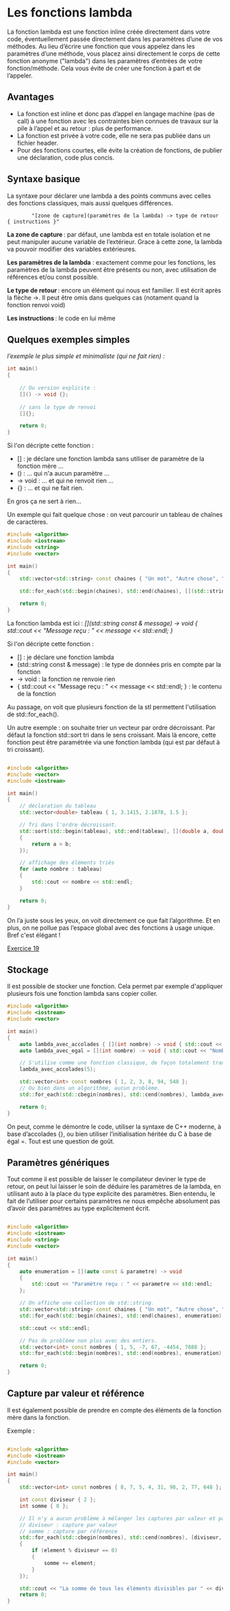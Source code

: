 # Les fonctions lambda

La fonction lambda est une fonction inline créée directement dans votre code, éventuellement passée directement dans les paramètres d’une de vos méthodes. Au lieu d’écrire une fonction que vous appelez dans les paramètres d’une méthode, vous placez ainsi directement le corps de cette fonction anonyme ("lambda") dans les paramètres d’entrées de votre fonction/méthode. Cela vous évite de créer une fonction à part et de l’appeler.

## Avantages 

* La fonction est inline et donc pas d’appel en langage machine (pas de call) à une fonction avec les contraintes bien connues de travaux sur la pile à l’appel et au retour : plus de performance.
* La fonction est privée à votre code, elle ne sera pas publiée dans un fichier header.
* Pour des fonctions courtes, elle évite la création de fonctions, de publier une déclaration, code plus concis.

## Syntaxe basique

La syntaxe pour déclarer une lambda a des points communs avec celles des fonctions classiques, mais aussi quelques différences.

            "[zone de capture](paramètres de la lambda) -> type de retour { instructions }"

**La zone de capture** : par défaut, une lambda est en totale isolation et ne peut manipuler aucune variable de l’extérieur. Grace à cette zone, la lambda va pouvoir modifier des variables extérieures.

**Les paramètres de la lambda** : exactement comme pour les fonctions, les paramètres de la lambda peuvent être présents ou non, avec utilisation de références et/ou const possible.

**Le type de retour** : encore un élément qui nous est familier. Il est écrit après la flèche ->. Il peut être omis dans quelques cas (notament quand la fonction renvoi void)

**Les instructions** : le code en lui même

## Quelques exemples simples

*l’exemple le plus simple et minimaliste (qui ne fait rien) :*

``` c++
int main()
{
    
    // Ou version explicite :
    []() -> void {};
    
    // sans le type de renvoi
    []{};

    return 0;
}
``` 

Si l'on décripte cette fonction :

* [] : je déclare une fonction lambda sans utiliser de paramètre de la fonction mère ...
* () : ... qui n'a aucun paramètre ...
* -> void : ... et qui ne renvoit rien ...
* {} : ... et qui ne fait rien.

En gros ça ne sert à rien...

Un exemple qui fait quelque chose : on veut parcourir un tableau de chaînes de caractères.

``` c++
#include <algorithm>
#include <iostream>
#include <string>
#include <vector>

int main()
{
    std::vector<std::string> const chaines { "Un mot", "Autre chose", "Du blabla", "Du texe", "Des lettres" };

    std::for_each(std::begin(chaines), std::end(chaines), [](std::string const & message) -> void { std::cout << "Message reçu : " << message << std::endl; });

    return 0;
}
``` 

La fonction lambda est ici : *[](std::string const & message) -> void { std::cout << "Message reçu : " << message << std::endl; }*

Si l'on décripte cette fonction :

* [] : je déclare une fonction lambda
* (std::string const & message)  : le type de données pris en compte par la fonction
* -> void : la fonction ne renvoie rien 
* { std::cout << "Message reçu : " << message << std::endl; } : le contenu de la fonction

Au passage, on voit que plusieurs fonction de la stl permettent l'utilisation de std::for_each().

Un autre exemple : on souhaite trier un vecteur par ordre décroissant. Par défaut la fonction std::sort tri dans le sens croissant. Mais là encore, cette fonction peut être paramétrée via une fonction lambda (qui est par défaut à tri croissant).

``` c++

#include <algorithm>
#include <vector>
#include <iostream>

int main()
{
    // déclaration du tableau
    std::vector<double> tableau { 1, 3.1415, 2.1878, 1.5 };

    // Tri dans l'ordre décroissant.
    std::sort(std::begin(tableau), std::end(tableau), [](double a, double b) -> bool
    {
        return a > b;
    });

    // affichage des éléments triés
    for (auto nombre : tableau)
    {
        std::cout << nombre << std::endl;
    }

    return 0;
}

``` 
On l’a juste sous les yeux, on voit directement ce que fait l’algorithme. Et en plus, on ne pollue pas l’espace global avec des fonctions à usage unique. Bref c'est élégant !

[Exercice 19](../Exercices/Exercice19/README.md)

## Stockage

Il est possible de stocker une fonction. Cela permet par exemple d'appliquer plusieurs fois une fonction lambda sans copier coller.

``` c++
#include <algorithm>
#include <iostream>
#include <vector>

int main()
{
    auto lambda_avec_accolades { [](int nombre) -> void { std::cout << "Nombre reçu : " << nombre << std::endl; } };
    auto lambda_avec_egal = [](int nombre) -> void { std::cout << "Nombre reçu : " << nombre << std::endl; };

    // S'utilise comme une fonction classique, de façon totalement transparente.
    lambda_avec_accolades(5);

    std::vector<int> const nombres { 1, 2, 3, 8, 94, 548 };
    // Ou bien dans un algorithme, aucun problème.
    std::for_each(std::cbegin(nombres), std::cend(nombres), lambda_avec_egal);

    return 0;
}
```

On peut, comme le démontre le code, utiliser la syntaxe de C++ moderne, à base d’accolades {}, ou bien utiliser l’initialisation héritée du C à base de égal =. Tout est une question de goût.

## Paramètres génériques

Tout comme il est possible de laisser le compilateur deviner le type de retour, on peut lui laisser le soin de déduire les paramètres de la lambda, en utilisant auto à la place du type explicite des paramètres. Bien entendu, le fait de l’utiliser pour certains paramètres ne nous empêche absolument pas d’avoir des paramètres au type explicitement écrit.

``` c++

#include <algorithm>
#include <iostream>
#include <string>
#include <vector>

int main()
{
    auto enumeration = [](auto const & parametre) -> void
    {
        std::cout << "Paramètre reçu : " << parametre << std::endl;
    };

    // On affiche une collection de std::string.
    std::vector<std::string> const chaines { "Un mot", "Autre chose", "Du blabla", "Du texe", "Des lettres" };
    std::for_each(std::begin(chaines), std::end(chaines), enumeration);

    std::cout << std::endl;

    // Pas de problème non plus avec des entiers.
    std::vector<int> const nombres { 1, 5, -7, 67, -4454, 7888 };
    std::for_each(std::begin(nombres), std::end(nombres), enumeration);

    return 0;
}

```

## Capture par valeur et référence

Il est également possible de prendre en compte des éléments de la fonction mère dans la fonction.

Exemple :

``` c++

#include <algorithm>
#include <iostream>
#include <vector>

int main()
{
    std::vector<int> const nombres { 8, 7, 5, 4, 31, 98, 2, 77, 648 };

    int const diviseur { 2 };
    int somme { 0 };

    // Il n'y a aucun problème à mélanger les captures par valeur et par référence.
    // diviseur : capture par valeur
    // somme : capture par référence
    std::for_each(std::cbegin(nombres), std::cend(nombres), [diviseur, &somme](int element) -> void
    {
        if (element % diviseur == 0)
        {
            somme += element;
        }
    });

    std::cout << "La somme de tous les éléments divisibles par " << diviseur << " vaut " << somme << "." << std::endl;
    return 0;
}

```

